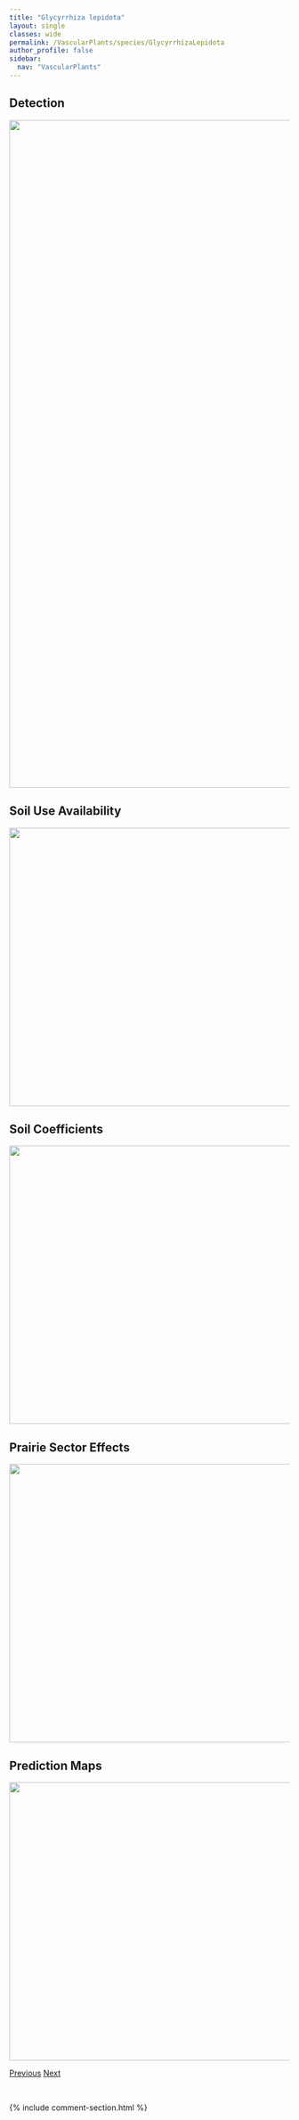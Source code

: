 ```yaml
---
title: "Glycyrrhiza lepidota"
layout: single
classes: wide
permalink: /VascularPlants/species/GlycyrrhizaLepidota
author_profile: false
sidebar:
  nav: "VascularPlants"
---
```


<h2>Detection</h2>

<a href="https://drive.google.com/uc?export=view&id=1SP4YSC7GZxbn7sKkPF2gO53cCrXn4Pa3">
<img src="https://drive.google.com/uc?export=view&id=1SP4YSC7GZxbn7sKkPF2gO53cCrXn4Pa3" height = "1200" width = "800">
</a>


<h2>Soil Use Availability</h2>

<a href="https://drive.google.com/uc?export=view&id=1GfSUSroVgKGqFK_BXvP8t9JHqy70aEEA">
<img src="https://drive.google.com/uc?export=view&id=1GfSUSroVgKGqFK_BXvP8t9JHqy70aEEA" height = "500" width = "1000">
</a>


<h2>Soil Coefficients</h2>

<a href="https://drive.google.com/uc?export=view&id=1p6yIxw-OZuPxyDdcEcLAolV-bnYkZVYL">
<img src="https://drive.google.com/uc?export=view&id=1p6yIxw-OZuPxyDdcEcLAolV-bnYkZVYL" height = "500" width = "1000">
</a>


<h2>Prairie Sector Effects</h2>

<a href="https://drive.google.com/uc?export=view&id=15dkErbwZC5DUrIehtNL_eJdpTRCgLkl0">
<img src="https://drive.google.com/uc?export=view&id=15dkErbwZC5DUrIehtNL_eJdpTRCgLkl0" height = "500" width = "1000">
</a>


<h2>Prediction Maps</h2>

<a href="https://drive.google.com/uc?export=view&id=1Kjqcdj8XvDnBvNKq_naDqTCpPOqapsrQ">
<img src="https://drive.google.com/uc?export=view&id=1Kjqcdj8XvDnBvNKq_naDqTCpPOqapsrQ" height = "500" width = "1000">
</a>


<a href="/DevelopmentWebsite/VascularPlants/species/GlyceriaStriata" class="pagination--pager" title="Glyceria striata">Previous</a> <a href="/DevelopmentWebsite/VascularPlants/species/Gnaphalium" class="pagination--pager" title="Gnaphalium">Next</a>

<p>&nbsp;</p>

{% include comment-section.html %}
